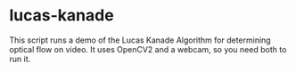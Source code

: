 # lucas-kanade
This script runs a demo of the Lucas Kanade Algorithm for determining optical flow on video.
It uses OpenCV2 and a webcam, so you need both to run it.
